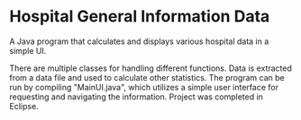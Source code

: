 # Hospital General Information Data
A Java program that calculates and displays various hospital data in a simple UI.

There are multiple classes for handling different functions. Data is extracted from a data file and used to calculate other statistics. The program can be run by compiling "MainUI.java", which utilizes a simple user interface for requesting and navigating the information. Project was completed in Eclipse.

